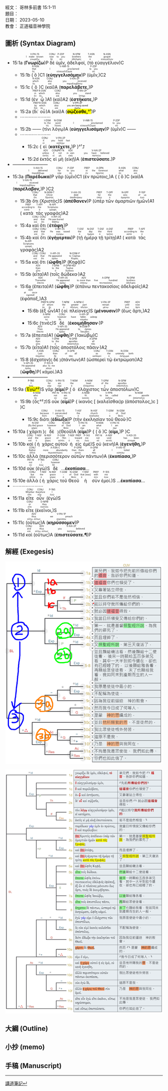 經文：   哥林多前書 15:1-11  
題目：   
日期：   2023-05-10  
教會：   正道福音神學院  


## 圖析 (Syntax Diagram)
- 15:1a (<RUBY><ruby><ruby><strong>Γνωρίζω</strong><rt>γνωρίζω</rt></ruby><rt>I make known</rt></ruby><rt>V-PAI-1S</rt></RUBY>)P <RUBY><ruby><ruby>δὲ<rt>δέ</rt></ruby><rt>now</rt></ruby><rt>CONJ</rt></RUBY> <RUBY><ruby><ruby>ὑμῖν,<rt>σύ</rt></ruby><rt>to you</rt></ruby><rt>P-2DP</rt></RUBY> <RUBY><ruby><ruby>ἀδελφοί,<rt>ἀδελφός</rt></ruby><rt>brothers</rt></ruby><rt>N-VPM</rt></RUBY> (<RUBY><ruby><ruby>τὸ<rt>ὁ</rt></ruby><rt>the</rt></ruby><rt>T-ASN</rt></RUBY> <RUBY><ruby><ruby>εὐαγγέλιον<rt>εὐαγγέλιον</rt></ruby><rt>gospel</rt></ruby><rt>N-ASN</rt></RUBY>)C 
	- 15:1b (<RUBY><ruby><ruby>ὃ<rt>ὅς</rt></ruby><rt>that</rt></ruby><rt>R-ASN</rt></RUBY>)C1 (<RUBY><ruby><ruby><strong>εὐηγγελισάμην</strong><rt>εὐαγγελίζομαι</rt></ruby><rt>I proclaimed</rt></ruby><rt>V-AMI-1S</rt></RUBY>)P (<RUBY><ruby><ruby>ὑμῖν,<rt>σύ</rt></ruby><rt>to you</rt></ruby><rt>P-2DP</rt></RUBY>)C2 
	- 15:1c (<RUBY><ruby><ruby>ὃ<rt>ὅς</rt></ruby><rt>which</rt></ruby><rt>R-ASN</rt></RUBY>)C (<RUBY><ruby><ruby>καὶ<rt>καί</rt></ruby><rt>also</rt></ruby><rt>CONJ</rt></RUBY>)A (<RUBY><ruby><ruby><strong>παρελάβετε,</strong><rt>παραλαμβάνω</rt></ruby><rt>you received</rt></ruby><rt>V-AAI-2P</rt></RUBY>)P 
	- 15:1d (<RUBY><ruby><ruby>ἐν<rt>ἐν</rt></ruby><rt>in</rt></ruby><rt>PREP</rt></RUBY> <RUBY><ruby><ruby>ᾧ<rt>ὅς</rt></ruby><rt>which</rt></ruby><rt>R-DSN</rt></RUBY>)A1 (<RUBY><ruby><ruby>καὶ<rt>καί</rt></ruby><rt>also</rt></ruby><rt>CONJ</rt></RUBY>)A2 (<RUBY><ruby><ruby><strong>ἑστήκατε,</strong><rt>ἵστημι</rt></ruby><rt>you stand</rt></ruby><rt>V-RAI-2P</rt></RUBY>)P 
	- 15:2a (<RUBY><ruby><ruby>δι᾽<rt>διά</rt></ruby><rt>by</rt></ruby><rt>PREP</rt></RUBY> <RUBY><ruby><ruby>οὗ<rt>ὅς</rt></ruby><rt>which</rt></ruby><rt>R-GSN</rt></RUBY>)A (<RUBY><ruby><ruby>καὶ<rt>καί</rt></ruby><rt>also</rt></ruby><rt>CONJ</rt></RUBY>)A (<mark><RUBY><ruby><ruby><strong>σῴζεσθε,</strong><rt>σῴζω</rt></ruby><rt>you are being saved</rt></ruby><rt>V-PPI-2P</rt></RUBY>°¹</mark>)P 
	- ⋯⋯⋯⋯⋯⋯⋯
	- 15:2b —— (<RUBY><ruby><ruby>τίνι<rt>τίς</rt></ruby><rt>to the</rt></ruby><rt>I-DSM</rt></RUBY> <RUBY><ruby><ruby>λόγῳ<rt>λόγος</rt></ruby><rt>word</rt></ruby><rt>N-DSM</rt></RUBY>)A (<RUBY><ruby><ruby><strong>εὐηγγελισάμην</strong><rt>εὐαγγελίζομαι</rt></ruby><rt>I proclaimed</rt></ruby><rt>V-AMI-1S</rt></RUBY>)P (<RUBY><ruby><ruby>ὑμῖν<rt>σύ</rt></ruby><rt>to you</rt></ruby><rt>P-2DP</rt></RUBY>)C ——
	- ⋯⋯⋯⋯⋯⋯⋯
		- 15:2c { <RUBY><ruby><ruby>εἰ<rt>εἰ</rt></ruby><rt>if</rt></ruby><rt>CONJ</rt></RUBY> (<RUBY><ruby><ruby><strong>κατέχετε,</strong><rt>κατέχω</rt></ruby><rt>you hold fast</rt></ruby><rt>V-PAI-2P</rt></RUBY>)P }°¹⮥
		- 15:2d <RUBY><ruby><ruby>ἐκτὸς<rt>ἐκτός</rt></ruby><rt>unless</rt></ruby><rt>ADV</rt></RUBY> <RUBY><ruby><ruby>εἰ<rt>εἰ</rt></ruby><rt>if</rt></ruby><rt>CONJ</rt></RUBY> <RUBY><ruby><ruby>μὴ<rt>μή</rt></ruby><rt>not</rt></ruby><rt>PRT-N</rt></RUBY> (<RUBY><ruby><ruby>εἰκῇ<rt>εἰκῇ</rt></ruby><rt>in vain</rt></ruby><rt>ADV</rt></RUBY>)A (<RUBY><ruby><ruby><strong>ἐπιστεύσατε.</strong><rt>πιστεύω</rt></ruby><rt>you have believed</rt></ruby><rt>V-AAI-2P</rt></RUBY>)P 
- ————————
- 15:3a (<RUBY><ruby><ruby><strong>Παρέδωκα</strong><rt>παραδίδωμι</rt></ruby><rt>I delivered</rt></ruby><rt>V-AAI-1S</rt></RUBY>)P <RUBY><ruby><ruby>γὰρ<rt>γάρ</rt></ruby><rt>for</rt></ruby><rt>CONJ</rt></RUBY> (<RUBY><ruby><ruby>ὑμῖν<rt>σύ</rt></ruby><rt>to you</rt></ruby><rt>P-2DP</rt></RUBY>)C1 (<RUBY><ruby><ruby>ἐν<rt>ἐν</rt></ruby><rt>in</rt></ruby><rt>PREP</rt></RUBY> <RUBY><ruby><ruby>πρώτοις,<rt>πρῶτος</rt></ruby><rt>the foremost</rt></ruby><rt>A-DPN</rt></RUBY>)A { (<RUBY><ruby><ruby>ὃ<rt>ὅς</rt></ruby><rt>what</rt></ruby><rt>R-ASN</rt></RUBY>)C (<RUBY><ruby><ruby>καὶ<rt>καί</rt></ruby><rt>also</rt></ruby><rt>CONJ</rt></RUBY>)A (<RUBY><ruby><ruby><strong>παρέλαβον,</strong><rt>παραλαμβάνω</rt></ruby><rt>I received</rt></ruby><rt>V-AAI-1S</rt></RUBY>)P }C2
	- 15:3b <RUBY><ruby><ruby>ὅτι<rt>ὅτι</rt></ruby><rt>that</rt></ruby><rt>CONJ</rt></RUBY> (<RUBY><ruby><ruby>Χριστὸς<rt>Χριστός</rt></ruby><rt>Christ</rt></ruby><rt>N-NSM-T</rt></RUBY>)S (<RUBY><ruby><ruby><strong>ἀπέθανεν</strong><rt>ἀποθνήσκω</rt></ruby><rt>died</rt></ruby><rt>V-AAI-3S</rt></RUBY>)P (<RUBY><ruby><ruby>ὑπὲρ<rt>ὑπέρ</rt></ruby><rt>for</rt></ruby><rt>PREP</rt></RUBY> <RUBY><ruby><ruby>τῶν<rt>ὁ</rt></ruby><rt>the</rt></ruby><rt>T-GPF</rt></RUBY> <RUBY><ruby><ruby>ἁμαρτιῶν<rt>ἁμαρτία</rt></ruby><rt>sins</rt></ruby><rt>N-GPF</rt></RUBY> <RUBY><ruby><ruby>ἡμῶν<rt>ἐγώ</rt></ruby><rt>of us</rt></ruby><rt>P-1GP</rt></RUBY>)A1 (<RUBY><ruby><ruby>κατὰ<rt>κατά</rt></ruby><rt>according to</rt></ruby><rt>PREP</rt></RUBY> <RUBY><ruby><ruby>τὰς<rt>ὁ</rt></ruby><rt>the</rt></ruby><rt>T-APF</rt></RUBY> <RUBY><ruby><ruby>γραφάς<rt>γραφή</rt></ruby><rt>Scriptures</rt></ruby><rt>N-APF</rt></RUBY>)A2 
	- 15:4a <RUBY><ruby><ruby>καὶ<rt>καί</rt></ruby><rt>and</rt></ruby><rt>CONJ</rt></RUBY> <RUBY><ruby><ruby>ὅτι<rt>ὅτι</rt></ruby><rt>that</rt></ruby><rt>CONJ</rt></RUBY> (<RUBY><ruby><ruby><strong>ἐτάφη</strong><rt>θάπτω</rt></ruby><rt>He was buried</rt></ruby><rt>V-API-3S</rt></RUBY>)P
	- 15:4b <RUBY><ruby><ruby>καὶ<rt>καί</rt></ruby><rt>and</rt></ruby><rt>CONJ</rt></RUBY> <RUBY><ruby><ruby>ὅτι<rt>ὅτι</rt></ruby><rt>that</rt></ruby><rt>CONJ</rt></RUBY> (<RUBY><ruby><ruby><strong>ἐγήγερται</strong><rt>ἐγείρω</rt></ruby><rt>He was raised</rt></ruby><rt>V-RPI-3S</rt></RUBY>)P (<RUBY><ruby><ruby>τῇ<rt>ὁ</rt></ruby><rt>the</rt></ruby><rt>T-DSF</rt></RUBY> <RUBY><ruby><ruby>ἡμέρᾳ<rt>ἡμέρα</rt></ruby><rt>day</rt></ruby><rt>N-DSF</rt></RUBY> <RUBY><ruby><ruby>τῇ<rt>ὁ</rt></ruby><rt>the</rt></ruby><rt>T-DSF</rt></RUBY> <RUBY><ruby><ruby>τρίτῃ<rt>τρίτος</rt></ruby><rt>third</rt></ruby><rt>A-DSF</rt></RUBY>)A1 (<RUBY><ruby><ruby>κατὰ<rt>κατά</rt></ruby><rt>according to</rt></ruby><rt>PREP</rt></RUBY> <RUBY><ruby><ruby>τὰς<rt>ὁ</rt></ruby><rt>the</rt></ruby><rt>T-APF</rt></RUBY> <RUBY><ruby><ruby>γραφάς<rt>γραφή</rt></ruby><rt>Scriptures</rt></ruby><rt>N-APF</rt></RUBY>)A2 
	- 15:5a <RUBY><ruby><ruby>καὶ<rt>καί</rt></ruby><rt>and</rt></ruby><rt>CONJ</rt></RUBY> <RUBY><ruby><ruby>ὅτι<rt>ὅτι</rt></ruby><rt>that</rt></ruby><rt>CONJ</rt></RUBY> (<RUBY><ruby><ruby><strong>ὤφθη</strong><rt>ὁράω</rt></ruby><rt>He appeared</rt></ruby><rt>V-API-3S</rt></RUBY>)P (<RUBY><ruby><ruby>Κηφᾷ<rt>Κηφᾶς</rt></ruby><rt>to Cephas</rt></ruby><rt>N-DSM-P</rt></RUBY>)C 
	- 15:5b (<RUBY><ruby><ruby>εἶτα<rt>εἶτα</rt></ruby><rt>then</rt></ruby><rt>ADV</rt></RUBY>)A1 (<RUBY><ruby><ruby>τοῖς<rt>ὁ</rt></ruby><rt>to the</rt></ruby><rt>T-DPM</rt></RUBY> <RUBY><ruby><ruby>δώδεκα·<rt>δώδεκα</rt></ruby><rt>Twelve</rt></ruby><rt>A-DPM-NUI</rt></RUBY>)A2
	- 15:6a (<RUBY><ruby><ruby>ἔπειτα<rt>ἔπειτα</rt></ruby><rt>Thereafter</rt></ruby><rt>ADV</rt></RUBY>)A1 (<RUBY><ruby><ruby><strong>ὤφθη</strong><rt>ὁράω</rt></ruby><rt>He appeared</rt></ruby><rt>V-API-3S</rt></RUBY>)P (<RUBY><ruby><ruby>ἐπάνω<rt>ἐπάνω</rt></ruby><rt>to more than</rt></ruby><rt>ADV</rt></RUBY> <RUBY><ruby><ruby>πεντακοσίοις<rt>πεντακόσιοι</rt></ruby><rt>five hundred</rt></ruby><rt>A-DPM</rt></RUBY> <RUBY><ruby><ruby>ἀδελφοῖς<rt>ἀδελφός</rt></ruby><rt>brothers</rt></ruby><rt>N-DPM</rt></RUBY>)A2 (<RUBY><ruby><ruby>ἐφάπαξ,<rt>ἐφάπαξ</rt></ruby><rt>at once</rt></ruby><rt>ADV</rt></RUBY>)A3 
		- 15:6b (<RUBY><ruby><ruby>ἐξ<rt>ἐκ</rt></ruby><rt>of</rt></ruby><rt>PREP</rt></RUBY> <RUBY><ruby><ruby>ὧν<rt>ὅς</rt></ruby><rt>whom</rt></ruby><rt>R-GPM</rt></RUBY>)A1 (<RUBY><ruby><ruby>οἱ<rt>ὁ</rt></ruby><rt>the</rt></ruby><rt>T-NPM</rt></RUBY> <RUBY><ruby><ruby>πλείονες<rt>πλείων, πλεῖον</rt></ruby><rt>greater part</rt></ruby><rt>A-NPM-C</rt></RUBY>)S (<RUBY><ruby><ruby><strong>μένουσιν</strong><rt>μένω</rt></ruby><rt>remain</rt></ruby><rt>V-PAI-3P</rt></RUBY>)P (<RUBY><ruby><ruby>ἕως<rt>ἕως</rt></ruby><rt>until</rt></ruby><rt>PREP</rt></RUBY> <RUBY><ruby><ruby>ἄρτι,<rt>ἄρτι</rt></ruby><rt>now</rt></ruby><rt>ADV</rt></RUBY>)A2 
		- 15:6c (<RUBY><ruby><ruby>τινὲς<rt>τις</rt></ruby><rt>some</rt></ruby><rt>X-NPM</rt></RUBY>)S <RUBY><ruby><ruby>δὲ<rt>δέ</rt></ruby><rt>however</rt></ruby><rt>CONJ</rt></RUBY> (<RUBY><ruby><ruby><strong>ἐκοιμήθησαν·</strong><rt>κοιμάω</rt></ruby><rt>have fallen asleep</rt></ruby><rt>V-API-3P</rt></RUBY>)P 
	- 15:7a (<RUBY><ruby><ruby>ἔπειτα<rt>ἔπειτα</rt></ruby><rt>Then</rt></ruby><rt>ADV</rt></RUBY>)A1 (<RUBY><ruby><ruby><strong>ὤφθη</strong><rt>ὁράω</rt></ruby><rt>He appeared</rt></ruby><rt>V-API-3S</rt></RUBY>)P (<RUBY><ruby><ruby>Ἰακώβῳ<rt>Ἰάκωβος</rt></ruby><rt>to James</rt></ruby><rt>N-DSM-P</rt></RUBY>)C 
	- 15:7b (<RUBY><ruby><ruby>εἶτα<rt>εἶτα</rt></ruby><rt>then</rt></ruby><rt>ADV</rt></RUBY>)A1 (<RUBY><ruby><ruby>τοῖς<rt>ὁ</rt></ruby><rt>to the</rt></ruby><rt>T-DPM</rt></RUBY> <RUBY><ruby><ruby>ἀποστόλοις<rt>ἀπόστολος</rt></ruby><rt>apostles</rt></ruby><rt>N-DPM</rt></RUBY> <RUBY><ruby><ruby>πᾶσιν·<rt>πᾶς</rt></ruby><rt>all</rt></ruby><rt>A-DPM</rt></RUBY>)A2 
	- 15:8 (<RUBY><ruby><ruby>ἔσχατον<rt>ἔσχατος</rt></ruby><rt>Last</rt></ruby><rt>A-ASN</rt></RUBY>)⦇ <RUBY><ruby><ruby>δὲ<rt>δέ</rt></ruby><rt>then</rt></ruby><rt>CONJ</rt></RUBY> ⦈(<RUBY><ruby><ruby>πάντων<rt>πᾶς</rt></ruby><rt>of all</rt></ruby><rt>A-GPN</rt></RUBY>)A1 (<RUBY><ruby><ruby>ὡσπερεὶ<rt>ὡσπερεί</rt></ruby><rt>as</rt></ruby><rt>CONJ</rt></RUBY> <RUBY><ruby><ruby>τῷ<rt>ὁ</rt></ruby><rt>the</rt></ruby><rt>T-DSN</rt></RUBY> <RUBY><ruby><ruby>ἐκτρώματι<rt>ἔκτρωμα</rt></ruby><rt>untimely birth</rt></ruby><rt>N-DSN</rt></RUBY>)A2 (<RUBY><ruby><ruby><strong>ὤφθη</strong><rt>ὁράω</rt></ruby><rt>He appeared</rt></ruby><rt>V-API-3S</rt></RUBY>)P( <RUBY><ruby><ruby>κἀμοί.<rt>κἀγώ</rt></ruby><rt>also to me</rt></ruby><rt>P-1DS-K</rt></RUBY>)A3 
- ————————
- 15:9a (<mark><RUBY><ruby><ruby>Ἐγὼ<rt>ἐγώ</rt></ruby><rt>I</rt></ruby><rt>P-1NS</rt></RUBY>°²</mark>)S <RUBY><ruby><ruby>γάρ<rt>γάρ</rt></ruby><rt>for</rt></ruby><rt>CONJ</rt></RUBY> (<RUBY><ruby><ruby><strong>εἰμι</strong><rt>εἰμί</rt></ruby><rt>am</rt></ruby><rt>V-PAI-1S</rt></RUBY>)P (<RUBY><ruby><ruby>ὁ<rt>ὁ</rt></ruby><rt>the</rt></ruby><rt>T-NSM</rt></RUBY> <RUBY><ruby><ruby>ἐλάχιστος<rt>ἐλάχιστος</rt></ruby><rt>least</rt></ruby><rt>A-NSM</rt></RUBY> <RUBY><ruby><ruby>τῶν<rt>ὁ</rt></ruby><rt>of the</rt></ruby><rt>T-GPM</rt></RUBY> <RUBY><ruby><ruby>ἀποστόλων<rt>ἀπόστολος</rt></ruby><rt>apostles</rt></ruby><rt>N-GPM</rt></RUBY>)C 
	- 15:9b (<RUBY><ruby><ruby>ὃς<rt>ὅς</rt></ruby><rt>who</rt></ruby><rt>R-NSM</rt></RUBY>°²⮥)S <RUBY><ruby><ruby>οὐκ<rt>οὐ</rt></ruby><rt>not</rt></ruby><rt>PRT-N</rt></RUBY> (<RUBY><ruby><ruby><strong>εἰμὶ</strong><rt>εἰμί</rt></ruby><rt>am</rt></ruby><rt>V-PAI-1S</rt></RUBY>)P { <RUBY><ruby><ruby>ἱκανὸς<rt>ἱκανός</rt></ruby><rt>fit</rt></ruby><rt>A-NSM</rt></RUBY> [ (<RUBY><ruby><ruby>καλεῖσθαι<rt>καλέω</rt></ruby><rt>to be called</rt></ruby><rt>V-PPN</rt></RUBY>)p (<RUBY><ruby><ruby>ἀπόστολος,<rt>ἀπόστολος</rt></ruby><rt>an apostle</rt></ruby><rt>N-NSM</rt></RUBY>)c ] }C
		- 15:9c <RUBY><ruby><ruby>διότι<rt>διότι</rt></ruby><rt>because</rt></ruby><rt>CONJ</rt></RUBY> (<RUBY><ruby><ruby><strong>ἐδίωξα</strong><rt>διώκω</rt></ruby><rt>I persecuted</rt></ruby><rt>V-AAI-1S</rt></RUBY>)P (<RUBY><ruby><ruby>τὴν<rt>ὁ</rt></ruby><rt>the</rt></ruby><rt>T-ASF</rt></RUBY> <RUBY><ruby><ruby>ἐκκλησίαν<rt>ἐκκλησία</rt></ruby><rt>church</rt></ruby><rt>N-ASF</rt></RUBY> <RUBY><ruby><ruby>τοῦ<rt>ὁ</rt></ruby><rt>-</rt></ruby><rt>T-GSM</rt></RUBY> <RUBY><ruby><ruby>Θεοῦ·<rt>θεός</rt></ruby><rt>of God</rt></ruby><rt>N-GSM</rt></RUBY>)C 
- 15:10a (<RUBY><ruby><ruby>χάριτι<rt>χάρις</rt></ruby><rt>[By the] grace</rt></ruby><rt>N-DSF</rt></RUBY>)⦇ <RUBY><ruby><ruby>δὲ<rt>δέ</rt></ruby><rt>however</rt></ruby><rt>CONJ</rt></RUBY> ⦈(<RUBY><ruby><ruby>Θεοῦ<rt>θεός</rt></ruby><rt>of God</rt></ruby><rt>N-GSM</rt></RUBY>)A (<RUBY><ruby><ruby><strong>εἰμι</strong><rt>εἰμί</rt></ruby><rt>I am</rt></ruby><rt>V-PAI-1S</rt></RUBY>)P { (<RUBY><ruby><ruby>ὅ<rt>ὅς</rt></ruby><rt>what</rt></ruby><rt>R-NSN</rt></RUBY>)C (<RUBY><ruby><ruby><strong>εἰμι,</strong><rt>εἰμί</rt></ruby><rt>I am</rt></ruby><rt>V-PAI-1S</rt></RUBY>)P }C
- 15:10b <RUBY><ruby><ruby>καὶ<rt>καί</rt></ruby><rt>and</rt></ruby><rt>CONJ</rt></RUBY> (<RUBY><ruby><ruby>ἡ<rt>ὁ</rt></ruby><rt>the</rt></ruby><rt>T-NSF</rt></RUBY> <RUBY><ruby><ruby>χάρις<rt>χάρις</rt></ruby><rt>grace</rt></ruby><rt>N-NSF</rt></RUBY> <RUBY><ruby><ruby>αὐτοῦ<rt>αὐτός</rt></ruby><rt>of Him</rt></ruby><rt>P-GSM</rt></RUBY> <RUBY><ruby><ruby>ἡ<rt>ὁ</rt></ruby><rt>-</rt></ruby><rt>T-NSF</rt></RUBY> <RUBY><ruby><ruby>εἰς<rt>εἰς</rt></ruby><rt>toward</rt></ruby><rt>PREP</rt></RUBY> <RUBY><ruby><ruby>ἐμὲ<rt>ἐγώ</rt></ruby><rt>me</rt></ruby><rt>P-1AS</rt></RUBY>)S <RUBY><ruby><ruby>οὐ<rt>οὐ</rt></ruby><rt>not</rt></ruby><rt>PRT-N</rt></RUBY> (<RUBY><ruby><ruby>κενὴ<rt>κενός</rt></ruby><rt>void</rt></ruby><rt>A-NSF</rt></RUBY>)A (<RUBY><ruby><ruby><strong>ἐγενήθη,</strong><rt>γίνομαι</rt></ruby><rt>has been</rt></ruby><rt>V-AOI-3S</rt></RUBY>)P
- 15:10c <RUBY><ruby><ruby>ἀλλὰ<rt>ἀλλά</rt></ruby><rt>Rather</rt></ruby><rt>CONJ</rt></RUBY> (<RUBY><ruby><ruby>περισσότερον<rt>περισσότερος</rt></ruby><rt>more abundantly</rt></ruby><rt>A-ASN-C</rt></RUBY> <RUBY><ruby><ruby>αὐτῶν<rt>αὐτός</rt></ruby><rt>than them</rt></ruby><rt>P-GPM</rt></RUBY> <RUBY><ruby><ruby>πάντων<rt>πᾶς</rt></ruby><rt>all</rt></ruby><rt>A-GPM</rt></RUBY>)A (<RUBY><ruby><ruby><strong>ἐκοπίασα,</strong><rt>κοπιάω</rt></ruby><rt>I toiled</rt></ruby><rt>V-AAI-1S</rt></RUBY>)P 
- 15:10d <RUBY><ruby><ruby>οὐκ<rt>οὐ</rt></ruby><rt>not</rt></ruby><rt>PRT-N</rt></RUBY> (<RUBY><ruby><ruby>ἐγὼ<rt>ἐγώ</rt></ruby><rt>I</rt></ruby><rt>P-1NS</rt></RUBY>)S <RUBY><ruby><ruby>δὲ<rt>δέ</rt></ruby><rt>however</rt></ruby><rt>CONJ</rt></RUBY> ...**ἐκοπίασα**...
- 15:10e <RUBY><ruby><ruby>ἀλλὰ<rt>ἀλλά</rt></ruby><rt>but</rt></ruby><rt>CONJ</rt></RUBY> (<RUBY><ruby><ruby>ἡ<rt>ὁ</rt></ruby><rt>the</rt></ruby><rt>T-NSF</rt></RUBY> <RUBY><ruby><ruby>χάρις<rt>χάρις</rt></ruby><rt>grace</rt></ruby><rt>N-NSF</rt></RUBY> <RUBY><ruby><ruby>τοῦ<rt>ὁ</rt></ruby><rt>-</rt></ruby><rt>T-GSM</rt></RUBY> <RUBY><ruby><ruby>Θεοῦ<rt>θεός</rt></ruby><rt>of God</rt></ruby><rt>N-GSM</rt></RUBY> <RUBY><ruby><ruby>ἡ<rt>ὁ</rt></ruby><rt>that [was]</rt></ruby><rt>T-NSF</rt></RUBY> <RUBY><ruby><ruby>σὺν<rt>σύν</rt></ruby><rt>with</rt></ruby><rt>PREP</rt></RUBY> <RUBY><ruby><ruby>ἐμοί.<rt>ἐγώ</rt></ruby><rt>me</rt></ruby><rt>P-1DS</rt></RUBY>)S ...**ἐκοπίασα**...
- ⋯⋯⋯⋯⋯⋯⋯
- 15:11a <RUBY><ruby><ruby>εἴτε<rt>εἴτε</rt></ruby><rt>Whether</rt></ruby><rt>CONJ</rt></RUBY> <RUBY><ruby><ruby>οὖν<rt>οὖν</rt></ruby><rt>therefore</rt></ruby><rt>CONJ</rt></RUBY> (<RUBY><ruby><ruby>ἐγὼ<rt>ἐγώ</rt></ruby><rt>I</rt></ruby><rt>P-1NS</rt></RUBY>)S
- 15:11b <RUBY><ruby><ruby>εἴτε<rt>εἴτε</rt></ruby><rt>or</rt></ruby><rt>CONJ</rt></RUBY> (<RUBY><ruby><ruby>ἐκεῖνοι,<rt>ἐκεῖνος</rt></ruby><rt>they</rt></ruby><rt>D-NPM</rt></RUBY>)S 
- 15:11c (<RUBY><ruby><ruby>οὕτως<rt>οὕτω, οὕτως</rt></ruby><rt>thus</rt></ruby><rt>ADV</rt></RUBY>)A (<RUBY><ruby><ruby><strong>κηρύσσομεν</strong><rt>κηρύσσω</rt></ruby><rt>we preach</rt></ruby><rt>V-PAI-1P</rt></RUBY>)P
- 15:11d <RUBY><ruby><ruby>καὶ<rt>καί</rt></ruby><rt>and</rt></ruby><rt>CONJ</rt></RUBY> (<RUBY><ruby><ruby>οὕτως<rt>οὕτω, οὕτως</rt></ruby><rt>thus</rt></ruby><rt>ADV</rt></RUBY>)A (<RUBY><ruby><ruby><strong>ἐπιστεύσατε.¶</strong><rt>πιστεύω</rt></ruby><rt>you believed</rt></ruby><rt>V-AAI-2P</rt></RUBY>)P 
## 解經 (Exegesis)
![images/2023-05-10-1Co.15.1-11a.png](images/2023-05-10-1Co.15.1-11a.png)

![images/2023-05-10-1Co.15.1-11b.png](images/2023-05-10-1Co.15.1-11b.png)

## 大綱 (Outline)


## 小抄 (memo)


## 手稿 (Manuscript) 




---


[講道筆記↵](README.md)


